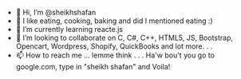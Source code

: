 - 👋 Hi, I’m @sheikhshafan
- 👀 I like eating, cooking, baking and did I mentioned eating :)
- 🌱 I’m currently learning reacte.js
- 💞️ I’m looking to collaborate on C, C#, C++, HTML5, JS, Bootstrap, Opencart, Wordpress, Shopify, QuickBooks and lot more. . .
- 📫 How to reach me ... lemme think . . . Ha'w bou't you go to google.com, type in "sheikh shafan" and Voila!

<!---
sheikhshafan/sheikhshafan is a ✨ special ✨ repository because its `README.md` (this file) appears on your GitHub profile.
You can click the Preview link to take a look at your changes.
--->
